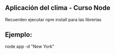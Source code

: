 ## Aplicación del clima - Curso Node

Recuerden ejecutar npm install para las librerias

## Ejemplo:
 node app -d "New York"